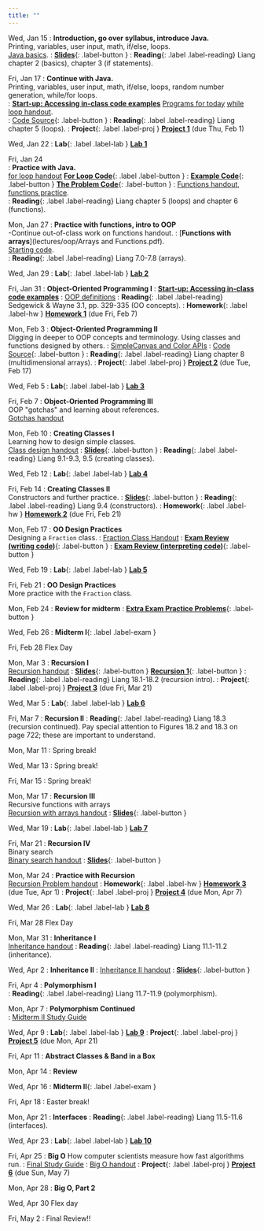 ```yaml
---
title: ""
---
```


<!---   --->

Wed, Jan 15<!---Extra long, extra early lecture!!  Create a menti, consider other options as well.  Create some live coding exercises!  Very simple with loops.  Finish lab policies and incentives, get simple Java assignments out early, prepare framing, Consider developing a very quick easy homework  Lab partners...Start random??  That way don't run into weirdness.--->
: **Introduction, go over syllabus, introduce Java.**  
  Printing, variables, user input, math, if/else, loops.  
  [Java basics](lectures/intro/java-basics.pdf).
: [**Slides**](lectures/intro/CS142Intro1Slides.pdf){: .label-button } 
: **Reading**{: .label .label-reading} Liang chapter 2 (basics), chapter 3 (if statements).

Fri, Jan 17
: **Continue with Java.**  
  Printing, variables, user input, math, if/else, loops, random number generation, while/for loops.  
:  [**Start-up: Accessing in-class code examples**](lectures/oop/VCSSetup.pdf)
  [Programs for today](lectures/intro/scheduleLab1.pdf)
  [while loop handout](lectures/intro/while-loops-handout.pdf).  
:  [Code Source](https://github.com/ncp38/cs142-s24-inclass/tree/main/src/Intro){: .label-button } 
: **Reading**{: .label .label-reading} Liang chapter 5 (loops).
: **Project**{: .label .label-proj } [**Project 1**](projects/proj1) (due Thu, Feb 1)

Wed, Jan 22
: **Lab**{: .label .label-lab }  [**Lab 1**](labs/lab1/)

Fri, Jan 24  
: **Practice with Java.**   
  [for loop handout](lectures/intro/for-loops-handout.pdf)
 [**For Loop Code**](lectures/intro/forLoop.java){: .label .label-button }
 : [**Example Code**](lectures/intro/introductionToJava.java){: .label-button } 
  [**The Problem Code**](lectures/intro/problemCode.java){: .label-button } 
:  [Functions handout](lectures/intro/functions-handout.pdf),
  [functions practice](lectures/intro/functions-practice.pdf).  
: **Reading**{: .label .label-reading} Liang chapter 5 (loops) and chapter 6 (functions).

Mon, Jan 27
: **Practice with functions, intro to OOP**  
  -Continue out-of-class work on functions handout.
:  [**Functions with arrays**](lectures/oop/Arrays and Functions.pdf).  
  [Starting code](lectures/oop/classPracticeBlank.java).  
: **Reading**{: .label .label-reading} Liang 7.0-7.8 (arrays).

Wed, Jan 29
: **Lab**{: .label .label-lab } [**Lab 2**](labs/lab2/)

Fri, Jan 31
: **Object-Oriented Programming I**
:  [**Start-up: Accessing in-class code examples**](lectures/oop/VCSSetup.pdf)
:  [OOP definitions](lectures/oop/oop-defs.pdf)
: **Reading**{: .label .label-reading} Sedgewick & Wayne 3.1, pp. 329-335 (OO concepts).
: **Homework**{: .label .label-hw } [**Homework 1**](homework/hw1) (due Fri, Feb 7)

Mon, Feb 3
: **Object-Oriented Programming II**  
  Digging in deeper to OOP concepts and terminology.  Using classes and functions designed by others.
:  [SimpleCanvas and Color APIs](lectures/oop/simplecanvas-and-color.pdf)
:  [Code Source](https://github.com/ncp38/cs142-s24-inclass/tree/main/src/oop1){: .label-button } 
: **Reading**{: .label .label-reading} Liang chapter 8 (multidimensional arrays).
: **Project**{: .label .label-proj } [**Project 2**](projects/proj2) (due Tue, Feb 17)
  
Wed, Feb 5
: **Lab**{: .label .label-lab } [**Lab 3**](labs/lab3/)

<!---:  A series of lectures to watch followed by in-class work!  
:  [Lecture 1 - Debugging with Intellij](https://rhodes.instructuremedia.com/embed/75f01cbf-69f9-4c77-aeb7-96e19c0b19fa){: .label-button } 
:  [Lecture 2 - Design Choices](https://rhodes.instructuremedia.com/embed/c1553cb0-476d-45c3-b56c-277d4420e8da){: .label-button } 
:  [Lecture 3 - SimpleCanvas & In-Class Work](https://rhodes.instructuremedia.com/embed/b5ee1d41-8556-4609-93ed-cade4dc2aea8){: .label-button }--->
  
Fri, Feb 7
: **Object-Oriented Programming III**  
  OOP "gotchas" and learning about references.  
  [Gotchas handout](lectures/oop/oop-gotchas-handout.pdf)

Mon, Feb 10
: **Creating Classes I**  
  Learning how to design simple classes.  
  [Class design handout](lectures/oop/oop-creating-classes-handout.pdf)
: [**Slides**](lectures/oop/oop-creating-classes-slides1.pdf){: .label-button } 
: **Reading**{: .label .label-reading} Liang 9.1-9.3, 9.5 (creating classes).

Wed, Feb 12
: **Lab**{: .label .label-lab } [**Lab 4**](labs/lab4/)

Fri, Feb 14
: **Creating Classes II**  
  Constructors and further practice.
: [**Slides**](lectures/oop/creating-classes-day2-slides.pdf){: .label-button } 
: **Reading**{: .label .label-reading} Liang 9.4 (constructors).
: **Homework**{: .label .label-hw } [**Homework 2**](homework/hw2) (due Fri, Feb 21)


Mon, Feb 17
: **OO Design Practices**  
  Designing a `Fraction` class.
: [Fraction Class Handout](lectures/oop/fraction-class-handout.pdf)
: [**Exam Review (writing code)**](lectures/examPrep/midterm1-prac-inclass.pdf){: .label-button } 
: [**Exam Review (interpreting code)**](lectures/examPrep/midterm1-prac-additional.pdf){: .label-button } 

Wed, Feb 19
: **Lab**{: .label .label-lab } [**Lab 5**](labs/lab5/)

Fri, Feb 21
: **OO Design Practices**  
  More practice with the `Fraction` class.

<!---: [**Exam Review Solutions (writing code)**](lectures/examPrep/midterm1-prep-inclass-sol.pdf){: .label-button } 
: [**Exam Review Solutions (interpreting code)**](lectures/examPrep/midterm1-prep-addl-sol12.pdf){: .label-button } 
: [**Exam Review Solutions (interpreting code, final question)**](lectures/examPrep/midterm1-prep-addl-sol3.pdf){: .label-button } --->

Mon, Feb 24
: **Review for midterm**
: [**Extra Exam Practice Problems**](lectures/examPrep/extraResources.txt){: .label-button } 

Wed, Feb 26
: **Midterm I**{: .label .label-exam }

Fri, Feb 28
Flex Day

Mon, Mar 3
: **Recursion I**  
  [Recursion handout](lectures/recursion/recursion-handout.pdf)
: [**Slides**](lectures/recursion/recursion-1-slides.pdf){: .label-button } 
	[**Recursion 1**](https://github.com/ncp38/cs142-f23-inclass/tree/main/src/recursion/Recursion1.java){: .label-button } 
: **Reading**{: .label .label-reading} Liang 18.1-18.2 (recursion intro).
: **Project**{: .label .label-proj } [**Project 3**](projects/proj3) (due Fri, Mar 21)

Wed, Mar 5
: **Lab**{: .label .label-lab } [**Lab 6**](labs/lab6/)


Fri, Mar 7
: **Recursion II**
: **Reading**{: .label .label-reading} Liang 18.3 (recursion continued).  Pay special attention to Figures 18.2 and 18.3 on
  page 722; these are important to understand.

Mon, Mar 11
: Spring break!

Wed, Mar 13
: Spring break!

Fri, Mar 15 
: Spring break!


Mon, Mar 17
: **Recursion III**  
  Recursive functions with arrays  
    [Recursion with arrays handout](lectures/recursion/recursion-with-arrays.pdf)
: [**Slides**](lectures/recursion/day3-recursion-with-arrays-slides.pdf){: .label-button } 


Wed, Mar 19
: **Lab**{: .label .label-lab } [**Lab 7**](labs/lab7/)

Fri, Mar 21
: **Recursion IV**  
  Binary search  
	[Binary search handout](lectures/recursion/binsearch-handout.pdf)
: [**Slides**](lectures/recursion/day4-binsearch-slides.pdf){: .label-button } 

Mon, Mar 24
: **Practice with Recursion**  
  [Recursion Problem handout](lectures/recursion/RecursionPracticeProblems.pdf)
: **Homework**{: .label .label-hw } [**Homework 3**](homework/hw3) (due Tue, Apr 1)
: **Project**{: .label .label-proj } [**Project 4**](projects/proj4) (due Mon, Apr 7)

Wed, Mar 26
: **Lab**{: .label .label-lab } [**Lab 8**](labs/lab8/)
<!---:  A series of lectures to watch followed by in-class work!  
:  [Lecture 1 - Debugging with Intellij](https://rhodes.instructuremedia.com/embed/75f01cbf-69f9-4c77-aeb7-96e19c0b19fa){: .label-button } 
:  [Lecture 2 - Design Choices](https://rhodes.instructuremedia.com/embed/c1553cb0-476d-45c3-b56c-277d4420e8da){: .label-button } 
  [String handout](lectures/arraylists-str/strings-handout.pdf),
  [ArrayList handout](lectures/arraylists-str/arraylists-handout.pdf),
  [Practice problems](lectures/arraylists-str/practice.pdf)

<!---: **ArrayLists, Strings, and File Reading**  
  [String handout](lectures/arraylists-str/strings-handout.pdf),
  [ArrayList handout](lectures/arraylists-str/arraylists-handout.pdf),
  [Practice problems](lectures/arraylists-str/practice.pdf)
  
   : **ArrayLists, Strings, and File Reading**  
  Continue practice from Wednesday.
: **Reading**{: .label .label-reading} Liang 11.11 (ArrayLists), 4.4 and 10.10 (strings).--->

Fri, Mar 28
Flex Day

Mon, Mar 31
: **Inheritance I**  
  [Inheritance handout](lectures/inheritance/Inheritance-handout.pdf) 
: **Reading**{: .label .label-reading} Liang 11.1-11.2 (inheritance). 

Wed, Apr 2
: **Inheritance II**
:  [Inheritance II handout](lectures/inheritance/inheritance-handout-2.pdf) 
: [**Slides**](lectures/inheritance/day2-inherit-slides.pdf){: .label-button } 

Fri, Apr 4
: **Polymorphism I**  
: **Reading**{: .label .label-reading} Liang 11.7-11.9 (polymorphism). 

Mon, Apr 7
: **Polymorphism Continued**  
:  [Midterm II Study Guide](lectures/examPrep/exam2-prac.pdf) 

Wed, Apr 9
: **Lab**{: .label .label-lab } [**Lab 9**](labs/lab9/)
: **Project**{: .label .label-proj } [**Project 5**](projects/proj5) (due Mon, Apr 21)

Fri, Apr 11
: **Abstract Classes & Band in a Box**

Mon, Apr 14
: **Review**  
<!---:  [Midterm II Study Guide Solutions](lectures/examPrep/exam2-prac-solutions.pdf)--->

Wed, Apr 16
: **Midterm II**{: .label .label-exam }

Fri, Apr 18
: Easter break!


Mon, Apr 21
: **Interfaces** 
: **Reading**{: .label .label-reading} Liang 11.5-11.6 (interfaces). 
<!---: Consider **Project**{: .label .label-proj } [**Project 6**](projects/proj6) (due Sun, Apr 28)--->

Wed, Apr 23
: **Lab**{: .label .label-lab } [**Lab 10**](labs/lab10/)

Fri, Apr 25
: **Big O** 
  How computer scientists measure how fast algorithms run. 
: [Final Study Guide](lectures/examPrep/final-prac-problems-s24.pdf) 
: [Big O handout](lectures/big-oh/bigoh-handout.pdf)
: **Project**{: .label .label-proj } [**Project 6**](projects/proj6) (due Sun, May 7)

Mon, Apr 28
: **Big O, Part 2**  

Wed, Apr 30
Flex day

Fri, May 2
: Final Review!!
<!---: [Final Solutions](lectures/examPrep/final-prac-problems-sol-s24.pdf) ---> 

<!---Fri, Dec 1
: **Lab**{: .label .label-lab } [**Lab 11**](labs/lab11/)

Mon, Dec 4
: **Big Oh**  
  How computer scientists measure how fast algorithms run. 
: [Big Oh handout](lectures/big-oh/bigoh-handout.pdf)---> 
 
